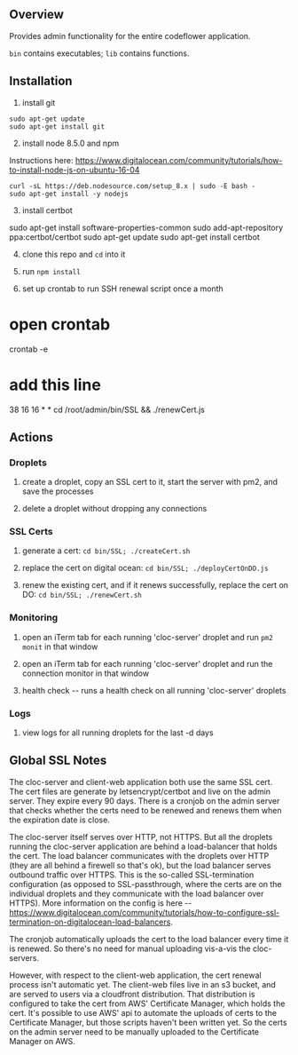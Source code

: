 

## Overview

Provides admin functionality for the entire codeflower application.

`bin` contains executables; `lib` contains functions.

## Installation

1. install git

```
sudo apt-get update
sudo apt-get install git
```

2. install node 8.5.0 and npm

Instructions here: https://www.digitalocean.com/community/tutorials/how-to-install-node-js-on-ubuntu-16-04

```
curl -sL https://deb.nodesource.com/setup_8.x | sudo -E bash -
sudo apt-get install -y nodejs
```

3. install certbot

sudo apt-get install software-properties-common
sudo add-apt-repository ppa:certbot/certbot
sudo apt-get update
sudo apt-get install certbot

4. clone this repo and `cd` into it

5. run `npm install`

6. set up crontab to run SSH renewal script once a month

# open crontab
crontab -e
# add this line
38 16 16 * * cd /root/admin/bin/SSL && ./renewCert.js

## Actions

### Droplets

1. create a droplet, copy an SSL cert to it, start the server with pm2, and save the processes

2. delete a droplet without dropping any connections

### SSL Certs

1. generate a cert: `cd bin/SSL; ./createCert.sh`

2. replace the cert on digital ocean: `cd bin/SSL; ./deployCertOnDO.js`

3. renew the existing cert, and if it renews successfully, replace the cert on DO: `cd bin/SSL; ./renewCert.sh`

### Monitoring

1. open an iTerm tab for each running 'cloc-server' droplet and run `pm2 monit` in that window

2. open an iTerm tab for each running 'cloc-server' droplet and run the connection monitor in that window

3. health check -- runs a health check on all running 'cloc-server' droplets

### Logs

1. view logs for all running droplets for the last -d days

## Global SSL Notes

The cloc-server and client-web application both use the same SSL cert. The cert files are generate by letsencrypt/certbot and live on the admin server. They expire every 90 days. There is a cronjob on the admin server that checks whether the certs need to be renewed and renews them when the expiration date is close.

The cloc-server itself serves over HTTP, not HTTPS. But all the droplets running the cloc-server application are behind a load-balancer that holds the cert. The load balancer communicates with the droplets over HTTP (they are all behind a firewell so that's ok), but the load balancer serves outbound traffic over HTTPS. This is the so-called SSL-termination configuration (as opposed to SSL-passthrough, where the certs are on the individual droplets and they communicate with the load balancer over HTTPS). More information on the config is here -- https://www.digitalocean.com/community/tutorials/how-to-configure-ssl-termination-on-digitalocean-load-balancers.

The cronjob automatically uploads the cert to the load balancer every time it is renewed. So there's no need for manual uploading vis-a-vis the cloc-servers.

However, with respect to the client-web application, the cert renewal process isn't automatic yet. The client-web files live in an s3 bucket, and are served to users via a cloudfront distribution. That distribution is configured to take the cert from AWS' Certificate Manager, which holds the cert. It's possible to use AWS' api to automate the uploads of certs to the Certificate Manager, but those scripts haven't been written yet. So the certs on the admin server need to be manually uploaded to the Certificate Manager on AWS.



